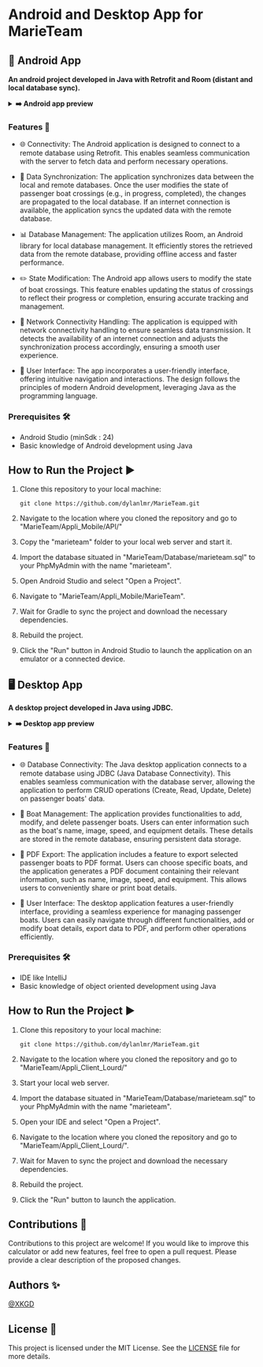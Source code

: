 # Android and Desktop App for MarieTeam

## 📱 Android App

<strong>An android project developed in Java with Retrofit and Room (distant and local database sync).</strong>
<details>
  <summary><strong>➡️ Android app preview</strong></summary>
  <br/>
  <img align="left" src="https://imgur.com/BfFPfRr.jpeg" width="280" />
  <img src="https://imgur.com/XnO9Cqn.jpeg" width="280" />
</details>

### Features 🚀

- 🌐 Connectivity: The Android application is designed to connect to a remote database using Retrofit. This enables seamless communication with the server to fetch data and perform necessary operations.

- 🔄 Data Synchronization: The application synchronizes data between the local and remote databases. Once the user modifies the state of passenger boat crossings (e.g., in progress, completed), the changes are propagated to the local database. If an internet connection is available, the application syncs the updated data with the remote database.

- 📊 Database Management: The application utilizes Room, an Android library for local database management. It efficiently stores the retrieved data from the remote database, providing offline access and faster performance.

- ✏️ State Modification: The Android app allows users to modify the state of boat crossings. This feature enables updating the status of crossings to reflect their progress or completion, ensuring accurate tracking and management.

- 📶 Network Connectivity Handling: The application is equipped with network connectivity handling to ensure seamless data transmission. It detects the availability of an internet connection and adjusts the synchronization process accordingly, ensuring a smooth user experience.

- 🧩 User Interface: The app incorporates a user-friendly interface, offering intuitive navigation and interactions. The design follows the principles of modern Android development, leveraging Java as the programming language.

### Prerequisites 🛠️

- Android Studio (minSdk : 24)
- Basic knowledge of Android development using Java

## How to Run the Project ▶️

1. Clone this repository to your local machine:

   ```shell
   git clone https://github.com/dylanlmr/MarieTeam.git
2. Navigate to the location where you cloned the repository and go to "MarieTeam/Appli_Mobile/API/"
3. Copy the "marieteam" folder to your local web server and start it.
4. Import the database situated in "MarieTeam/Database/marieteam.sql" to your PhpMyAdmin with the name "marieteam".
5. Open Android Studio and select "Open a Project".
6. Navigate to "MarieTeam/Appli_Mobile/MarieTeam".
7. Wait for Gradle to sync the project and download the necessary dependencies.
8. Rebuild the project.
9. Click the "Run" button in Android Studio to launch the application on an emulator or a connected device.

## 🖥️ Desktop App

<strong>A desktop project developed in Java using JDBC.</strong>
<details>
  <br/>
  <summary><strong>➡️ Desktop app preview</strong></summary>
  <img src="https://imgur.com/r99LVvW.jpeg" width="600" />
  <br/><br/>
  <img src="https://imgur.com/qCv8bmV.jpeg" width="600" />
  <br/><br/>
  <p>
    Exemple of selected boats, exported as PDF files :
  </p>
  <img src="https://imgur.com/Pzo8JF5.jpeg" width="600" />
</details>

### Features 🚀

- 🌐 Database Connectivity: The Java desktop application connects to a remote database using JDBC (Java Database Connectivity). This enables seamless communication with the database server, allowing the application to perform CRUD operations (Create, Read, Update, Delete) on passenger boats' data.

- 📝 Boat Management: The application provides functionalities to add, modify, and delete passenger boats. Users can enter information such as the boat's name, image, speed, and equipment details. These details are stored in the remote database, ensuring persistent data storage.

- 📂 PDF Export: The application includes a feature to export selected passenger boats to PDF format. Users can choose specific boats, and the application generates a PDF document containing their relevant information, such as name, image, speed, and equipment. This allows users to conveniently share or print boat details.

- 🧩 User Interface: The desktop application features a user-friendly interface, providing a seamless experience for managing passenger boats. Users can easily navigate through different functionalities, add or modify boat details, export data to PDF, and perform other operations efficiently.

### Prerequisites 🛠️

- IDE like IntelliJ
- Basic knowledge of object oriented development using Java

## How to Run the Project ▶️

1. Clone this repository to your local machine:

   ```shell
   git clone https://github.com/dylanlmr/MarieTeam.git
2. Navigate to the location where you cloned the repository and go to "MarieTeam/Appli_Client_Lourd/"
3. Start your local web server.
4. Import the database situated in "MarieTeam/Database/marieteam.sql" to your PhpMyAdmin with the name "marieteam".
5. Open your IDE and select "Open a Project".
6. Navigate to the location where you cloned the repository and go to "MarieTeam/Appli_Client_Lourd/".
7. Wait for Maven to sync the project and download the necessary dependencies.
8. Rebuild the project.
9. Click the "Run" button to launch the application.

## Contributions 🤝

Contributions to this project are welcome! If you would like to improve this calculator or add new features, feel free to open a pull request. Please provide a clear description of the proposed changes.

## Authors ✨

[@XKGD](https://github.com/XKGD)

## License 📄

This project is licensed under the MIT License. See the [LICENSE](LICENSE) file for more details.
